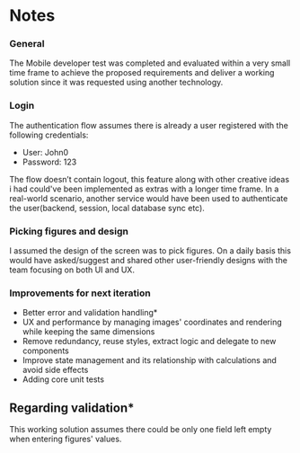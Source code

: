 # Notes

### General

The Mobile developer test was completed and evaluated within a very small time frame to achieve the proposed requirements and deliver a working solution since it was requested using another technology.

### Login

The authentication flow assumes there is already a user registered with the following credentials:

- User: John0
- Password: 123

The flow doesn’t contain logout, this feature along with other creative ideas i had could've been implemented as extras with a longer time frame. In a real-world scenario, another service would have been used to authenticate the user(backend, session, local database sync etc).

### Picking figures and design

I assumed the design of the screen was to pick figures. On a daily basis this would have asked/suggest and shared other user-friendly designs with the team focusing on both UI and UX.

### Improvements for next iteration

- Better error and validation handling*
- UX and performance by managing images' coordinates and rendering while keeping the same dimensions
- Remove redundancy, reuse styles, extract logic and delegate to new components
- Improve state management and its relationship with calculations and avoid side effects
- Adding core unit tests

## Regarding validation*

This working solution assumes there could be only one field left empty when entering figures' values.
